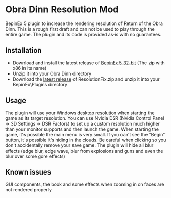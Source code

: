 # Obra Dinn Resolution Mod

BepinEx 5 plugin to increase the rendering resolution of Return of the Obra Dinn. This is a rough first draft and can not be used to play through the entire game. The plugin and its code is provided as-is with no guarantees.

## Installation
* Download and install the latest release of [BepinEx 5 32-bit](https://github.com/BepInEx/BepInEx/releases) (The zip with x86 in its name)
* Unzip it into your Obra Dinn directory
* Download the [latest release](https://github.com/awsker/ObraDinnResolution/releases) of ResolutionFix.zip and unzip it into your BepinEx\Plugins directory

## Usage
The plugin will use your Windows desktop resolution when starting the game as its target resolution. 
You can use Nvidia DSR (Nvidia Control Panel -> 3D Settings -> DSR Factors) to set up a custom resolution much higher than your monitor supports and then launch the game.
When starting the game, it's possible the main menu is very small. If you can't see the "Begin" button, it's possible it's hiding in the clouds. Be careful when clicking so you don't accidentally remove your save game.
The plugin will hide all blur effects (edge blur, edge wave, blur from explosions and guns and even the blur over some gore effects)

## Known issues
GUI components, the book and some effects when zooming in on faces are not rendered properly
